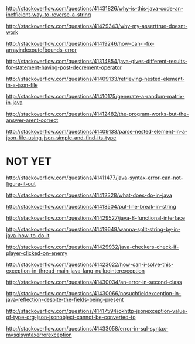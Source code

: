 http://stackoverflow.com/questions/41431826/why-is-this-java-code-an-inefficient-way-to-reverse-a-string

http://stackoverflow.com/questions/41429343/why-my-asserttrue-doesnt-work

http://stackoverflow.com/questions/41419246/how-can-i-fix-arrayindexoutofbounds-error

http://stackoverflow.com/questions/41314854/java-gives-different-results-for-statement-having-post-decrement-operator

http://stackoverflow.com/questions/41409133/retrieving-nested-element-in-a-json-file

http://stackoverflow.com/questions/41410175/generate-a-random-matrix-in-java

http://stackoverflow.com/questions/41412482/the-program-works-but-the-answer-arent-correct

http://stackoverflow.com/questions/41409133/parse-nested-element-in-a-json-file-using-json-simple-and-find-its-type

NOT YET
=====

http://stackoverflow.com/questions/41411477/java-syntax-error-can-not-figure-it-out

http://stackoverflow.com/questions/41412328/what-does-do-in-java

http://stackoverflow.com/questions/41418504/put-line-break-in-string

http://stackoverflow.com/questions/41429527/java-8-functional-interface

http://stackoverflow.com/questions/41419649/wanna-split-string-by-in-java-how-to-do-it

http://stackoverflow.com/questions/41429932/java-checkers-check-if-player-clicked-on-enemy

http://stackoverflow.com/questions/41423022/how-can-i-solve-this-exception-in-thread-main-java-lang-nullpointerexception

http://stackoverflow.com/questions/41430034/an-error-in-second-class

http://stackoverflow.com/questions/41430066/nosuchfieldexception-in-java-reflection-despite-the-fields-being-present

http://stackoverflow.com/questions/41417594/okhttp-jsonexception-value-of-type-org-json-jsonobject-cannot-be-converted-to

http://stackoverflow.com/questions/41433058/error-in-sql-syntax-mysqlsyntaxerrorexception